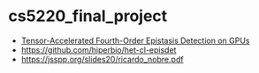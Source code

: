 # cs5220_final_project

- [Tensor-Accelerated Fourth-Order Epistasis Detection on GPUs](https://drive.google.com/drive/u/5/folders/1LThV3SBCF0LTDjzMxtgUwkeyCmK9ZleM)
- https://github.com/hiperbio/het-cl-episdet
- https://jsspp.org/slides20/ricardo_nobre.pdf
